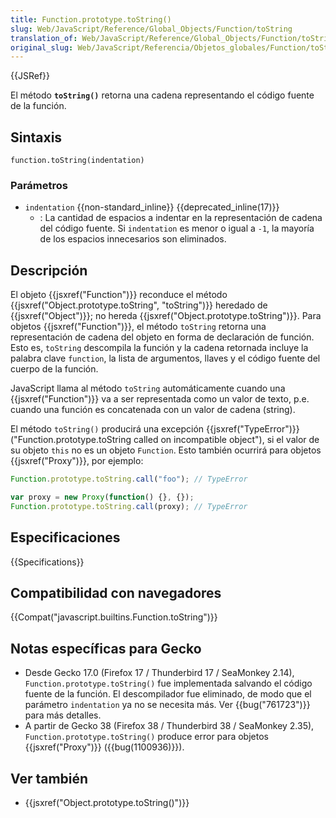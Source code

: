 ```yaml
---
title: Function.prototype.toString()
slug: Web/JavaScript/Reference/Global_Objects/Function/toString
translation_of: Web/JavaScript/Reference/Global_Objects/Function/toString
original_slug: Web/JavaScript/Referencia/Objetos_globales/Function/toString
---
```


{{JSRef}}

El método **`toString()`** retorna una cadena representando el código fuente de la función.

## Sintaxis

```
function.toString(indentation)
```

### Parámetros

- `indentation` {{non-standard_inline}} {{deprecated_inline(17)}}
  - : La cantidad de espacios a indentar en la representación de cadena del código fuente. Si `indentation` es menor o igual a `-1`, la mayoría de los espacios innecesarios son eliminados.

## Descripción

El objeto {{jsxref("Function")}} reconduce el método {{jsxref("Object.prototype.toString", "toString")}} heredado de {{jsxref("Object")}}; no hereda {{jsxref("Object.prototype.toString")}}. Para objetos {{jsxref("Function")}}, el método `toString` retorna una representación de cadena del objeto en forma de declaración de función. Esto es, `toString` descompila la función y la cadena retornada incluye la palabra clave `function`, la lista de argumentos, llaves y el código fuente del cuerpo de la función.

JavaScript llama al método `toString` automáticamente cuando una {{jsxref("Function")}} va a ser representada como un valor de texto, p.e. cuando una función es concatenada con un valor de cadena (string).

El método `toString()` producirá una excepción {{jsxref("TypeError")}} ("Function.prototype.toString called on incompatible object"), si el valor de su objeto `this` no es un objeto `Function`. Esto también ocurrirá para objetos {{jsxref("Proxy")}}, por ejemplo:

```js example-bad
Function.prototype.toString.call("foo"); // TypeError

var proxy = new Proxy(function() {}, {});
Function.prototype.toString.call(proxy); // TypeError
```

## Especificaciones

{{Specifications}}

## Compatibilidad con navegadores

{{Compat("javascript.builtins.Function.toString")}}

## Notas específicas para Gecko

- Desde Gecko 17.0 (Firefox 17 / Thunderbird 17 / SeaMonkey 2.14), `Function.prototype.toString()` fue implementada salvando el código fuente de la función. El descompilador fue eliminado, de modo que el parámetro `indentation` ya no se necesita más. Ver {{bug("761723")}} para más detalles.
- A partir de Gecko 38 (Firefox 38 / Thunderbird 38 / SeaMonkey 2.35), `Function.prototype.toString()` produce error para objetos {{jsxref("Proxy")}} ({{bug(1100936)}}).

## Ver también

- {{jsxref("Object.prototype.toString()")}}
